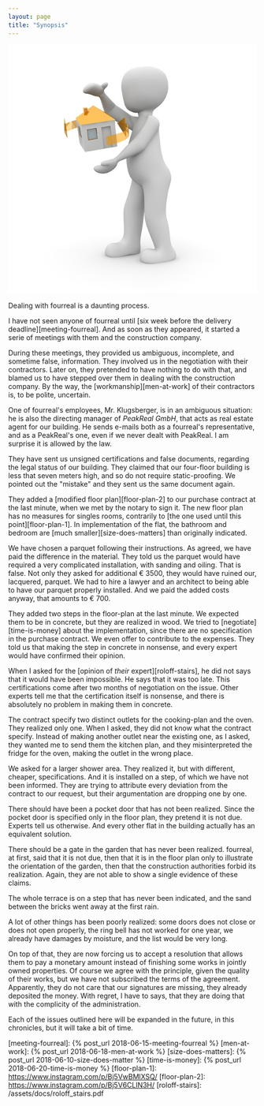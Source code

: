 ```yaml
---
layout: page
title: "Synopsis"
---
```


![fourreal](/assets/covers/males-2506816_640.jpg)

Dealing with fourreal is a daunting process.

I have not seen anyone of fourreal until [six week before the delivery
deadline][meeting-fourreal]. And as soon as they appeared, it started
a serie of meetings with them and the construction company.

During these meetings, they provided us ambiguous, incomplete, and
sometime false, information.  They involved us in the negotiation with
their contractors.  Later on, they pretended to have nothing to do
with that, and blamed us to have stepped over them in dealing with the
construction company.  By the way, the [workmanship][men-at-work] of
their contractors is, to be polite,  uncertain.

One of fourreal's employees, Mr. Klugsberger, is in an ambiguous
situation: he is also the directing manager of _PeakReal GmbH_, that
acts as real estate agent for our building.  He sends e-mails both as
a fourreal's representative, and as a PeakReal's one, even if we
never dealt with PeakReal.  I am surprise it is allowed by the law.

They have sent us unsigned certifications and false documents,
regarding the legal status of our building.  They claimed that our
four-floor building is less that seven meters high, and so do not
require static-proofing.  We pointed out the "mistake" and they sent
us the same document again.

They added a [modified floor plan][floor-plan-2] to our purchase
contract at the last minute, when we met by the notary to sign it.
The new floor plan has no measures for singles rooms, contrarily to
[the one used until this point][floor-plan-1].  In implementation of
the flat, the bathroom and bedroom are [much
smaller][size-does-matters] than originally indicated.

We have chosen a parquet following their instructions.  As agreed, we
have paid the difference in the material. They told us the parquet
would have required a very complicated installation, with sanding and
oiling.  That is false.  Not only they asked for additional € 3500,
they would have ruined our, lacquered, parquet.  We had to hire a
lawyer and an architect to being able to have our parquet properly
installed. And we paid the added costs anyway, that amounts to € 700.

They added two steps in the floor-plan at the last minute. We expected
them to be in concrete, but they are realized in wood.  We tried to
[negotiate][time-is-money] about the implementation, since there are
no specification in the purchase contract.  We even offer to
contribute to the expenses.  They told us that making the step in
concrete in nonsense, and every expert would have confirmed their
opinion.

When I asked for the [opinion of _their_ expert][roloff-stairs], he
did not says that it would have been impossible.  He says that it was
too late. This certifications come after two months of negotiation on
the issue.  Other experts tell me that the certification itself is
nonsense, and there is absolutely no problem in making them in
concrete.

The contract specify two distinct outlets for the cooking-plan and the
oven.  They realized only one.  When I asked, they did not know what
the contract specify.  Instead of making another outlet near the
existing one, as I asked, they wanted me to send them the kitchen
plan, and they misinterpreted the fridge for the oven, making the
outlet in the wrong place.

We asked for a larger shower area.  They realized it, but with
different, cheaper, specifications.  And it is installed on a step, of
which we have not been informed.  They are trying to attribute every
deviation from the contract to our request, but their argumentation
are dropping one by one.

There should have been a pocket door that has not been realized.
Since the pocket door is specified only in the floor plan, they
pretend it is not due.  Experts tell us otherwise.  And every other
flat in the building actually has an equivalent solution.

There should be a gate in the garden that has never been realized.
fourreal, at first, said that it is not due, then that it is in the
floor plan only to illustrate the orientation of the garden, then that
the construction authorities forbid its realization.  Again, they are
not able to show a single evidence of these claims.

The whole terrace is on a step that has never been indicated, and the
sand between the bricks went away at the first rain.

A lot of other things has been poorly realized: some doors does not
close or does not open properly, the ring bell has not worked for one
year, we already have damages by moisture, and the list would be very
long.

On top of that, they are now forcing us to accept a resolution that
allows them to pay a monetary amount instead of finishing some works
in jointly owned properties.  Of course we agree with the principle,
given the quality of their works, but we have not subscribed the terms
of the agreement.  Apparently, they do not care that our signatures
are missing, they already deposited the money.  With regret, I have to
says, that they are doing that with the complicity of the
administration.

Each of the issues outlined here will be expanded in the future, in
this chronicles, but it will take a bit of time.


[meeting-fourreal]: {% post_url 2018-06-15-meeting-fourreal %}
[men-at-work]: {% post_url 2018-06-18-men-at-work %}
[size-does-matters]: {% post_url 2018-06-10-size-does-matter %}
[time-is-money]: {% post_url 2018-06-20-time-is-money %}
[floor-plan-1]: https://www.instagram.com/p/Bj5VwBMlXSQ/
[floor-plan-2]: https://www.instagram.com/p/Bj5V6CLlN3H/
[roloff-stairs]: /assets/docs/roloff_stairs.pdf
